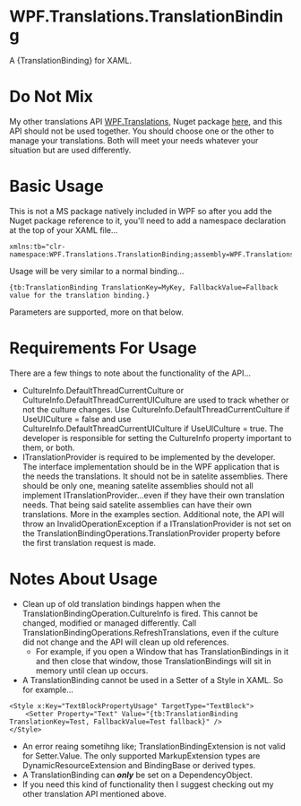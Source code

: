 # WPF.Translations.TranslationBinding
A {TranslationBinding} for XAML.

# Do Not Mix
My other translations API [WPF.Translations](https://github.com/AaronAmberman/WPF.Translations), Nuget package [here](https://www.nuget.org/packages/WPF.Translations/), and this API should not be used together. You should choose one or the other to manage your translations. Both will meet your needs whatever your situation but are used differently.

# Basic Usage
This is not a MS package natively included in WPF so after you add the Nuget package reference to it, you'll need to add a namespace declaration at the top of your XAML file...

```XAML
xmlns:tb="clr-namespace:WPF.Translations.TranslationBinding;assembly=WPF.Translations.TranslationBinding"
```

Usage will be very similar to a normal binding...

```XAML
{tb:TranslationBinding TranslationKey=MyKey, FallbackValue=Fallback value for the translation binding.}
```

Parameters are supported, more on that below.

# Requirements For Usage
There are a few things to note about the functionality of the API...

- CultureInfo.DefaultThreadCurrentCulture or CultureInfo.DefaultThreadCurrentUICulture are used to track whether or not the culture changes. Use CultureInfo.DefaultThreadCurrentCulture if UseUICulture = false and use CultureInfo.DefaultThreadCurrentUICulture if UseUICulture = true. The developer is responsible for setting the CultureInfo property important to them, or both.
- ITranslationProvider is required to be implemented by the developer. The interface implementation should be in the WPF application that is the needs the translations. It should not be in satelite assemblies. There should be only one, meaning satelite assemblies should not all implement ITranslationProvider...even if they have their own translation needs. That being said satelite assemblies can have their own translations. More in the examples section. Additional note, the API will throw an InvalidOperationException if a ITranslationProvider is not set on the TranslationBindingOperations.TranslationProvider property before the first translation request is made.

# Notes About Usage
- Clean up of old translation bindings happen when the TranslationBindingOperation.CultureInfo is fired. This cannot be changed, modified or managed differently. Call TranslationBindingOperations.RefreshTranslations, even if the culture did not change and the API will clean up old references.
  - For example, if you open a Window that has TranslationBindings in it and then close that window, those TranslationBindings will sit in memory until clean up occurs.
- A TranslationBinding cannot be used in a Setter of a Style in XAML. So for example...
```XAML
<Style x:Key="TextBlockPropertyUsage" TargetType="TextBlock">
    <Setter Property="Text" Value="{tb:TranslationBinding TranslationKey=Test, FallbackValue=Test fallback}" />
</Style>
```
  - An error reaing sometihng like; TranslationBindingExtension is not valid for Setter.Value. The only supported MarkupExtension types are DynamicResourceExtension and BindingBase or derived types.
  - A TranslationBinding can ***only*** be set on a DependencyObject.
  - If you need this kind of functionality then I suggest checking out my other translation API mentioned above.
